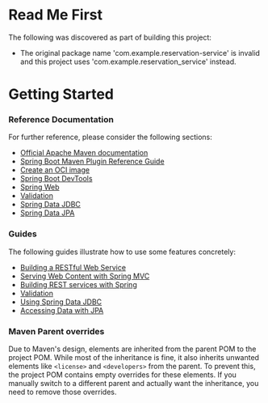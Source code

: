 # Read Me First
The following was discovered as part of building this project:

* The original package name 'com.example.reservation-service' is invalid and this project uses 'com.example.reservation_service' instead.

# Getting Started

### Reference Documentation
For further reference, please consider the following sections:

* [Official Apache Maven documentation](https://maven.apache.org/guides/index.html)
* [Spring Boot Maven Plugin Reference Guide](https://docs.spring.io/spring-boot/3.4.1/maven-plugin)
* [Create an OCI image](https://docs.spring.io/spring-boot/3.4.1/maven-plugin/build-image.html)
* [Spring Boot DevTools](https://docs.spring.io/spring-boot/3.4.1/reference/using/devtools.html)
* [Spring Web](https://docs.spring.io/spring-boot/3.4.1/reference/web/servlet.html)
* [Validation](https://docs.spring.io/spring-boot/3.4.1/reference/io/validation.html)
* [Spring Data JDBC](https://docs.spring.io/spring-boot/3.4.1/reference/data/sql.html#data.sql.jdbc)
* [Spring Data JPA](https://docs.spring.io/spring-boot/3.4.1/reference/data/sql.html#data.sql.jpa-and-spring-data)

### Guides
The following guides illustrate how to use some features concretely:

* [Building a RESTful Web Service](https://spring.io/guides/gs/rest-service/)
* [Serving Web Content with Spring MVC](https://spring.io/guides/gs/serving-web-content/)
* [Building REST services with Spring](https://spring.io/guides/tutorials/rest/)
* [Validation](https://spring.io/guides/gs/validating-form-input/)
* [Using Spring Data JDBC](https://github.com/spring-projects/spring-data-examples/tree/master/jdbc/basics)
* [Accessing Data with JPA](https://spring.io/guides/gs/accessing-data-jpa/)

### Maven Parent overrides

Due to Maven's design, elements are inherited from the parent POM to the project POM.
While most of the inheritance is fine, it also inherits unwanted elements like `<license>` and `<developers>` from the parent.
To prevent this, the project POM contains empty overrides for these elements.
If you manually switch to a different parent and actually want the inheritance, you need to remove those overrides.

